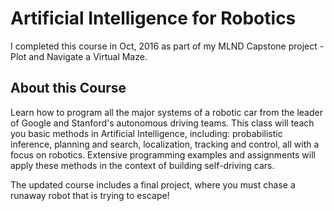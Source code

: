 # Artificial Intelligence for Robotics

I completed this course in Oct, 2016 as part of my MLND Capstone project - Plot and Navigate a Virtual Maze.


## About this Course

Learn how to program all the major systems of a robotic car from the leader of Google and Stanford's autonomous driving teams. This class will teach you basic methods in Artificial Intelligence, including: probabilistic inference, planning and search, localization, tracking and control, all with a focus on robotics. Extensive programming examples and assignments will apply these methods in the context of building self-driving cars.

The updated course includes a final project, where you must chase a runaway robot that is trying to escape!

